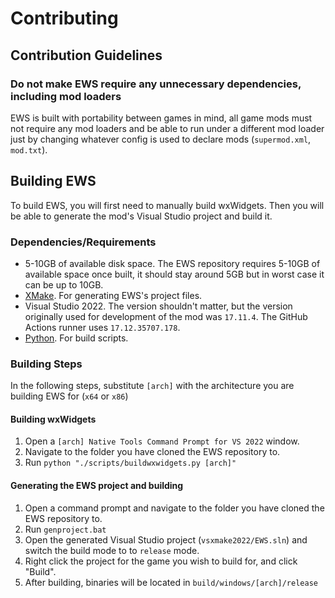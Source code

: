 # Contributing

## Contribution Guidelines

### Do not make EWS require any unnecessary dependencies, including mod loaders
EWS is built with portability between games in mind, all game mods must not require any mod loaders
and be able to run under a different mod loader just by changing whatever config is used to declare mods (`supermod.xml`, `mod.txt`).

## Building EWS
To build EWS, you will first need to manually build wxWidgets. Then you will be able to generate the mod's Visual Studio project and build it.

### Dependencies/Requirements
 - 5-10GB of available disk space. The EWS repository requires 5-10GB of available space once built, it should stay around 5GB but in worst case it can be up to 10GB.
 - [XMake](https://xmake.io/#/getting_started). For generating EWS's project files.
 - Visual Studio 2022. The version shouldn't matter, but the version originally used for development of the mod was `17.11.4`. The GitHub Actions runner uses `17.12.35707.178`.
 - [Python](https://www.python.org/). For build scripts.

### Building Steps
In the following steps, substitute `[arch]` with the architecture you are building EWS for (`x64` or `x86`)

#### Building wxWidgets
 1. Open a `[arch] Native Tools Command Prompt for VS 2022` window.
 2. Navigate to the folder you have cloned the EWS repository to.
 3. Run `python "./scripts/buildwxwidgets.py [arch]"`

#### Generating the EWS project and building
 1. Open a command prompt and navigate to the folder you have cloned the EWS repository to.
 2. Run `genproject.bat`
 3. Open the generated Visual Studio project (`vsxmake2022/EWS.sln`) and switch the build mode to to `release` mode.
 4. Right click the project for the game you wish to build for, and click "Build".
 5. After building, binaries will be located in `build/windows/[arch]/release`
